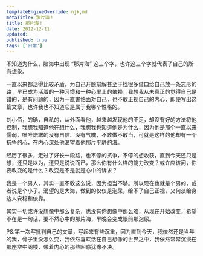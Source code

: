 ```yaml
---
templateEngineOverride: njk,md
metaTitle: 那片海！
title: 那片海！
date: 2012-12-11
updated:
published: true
tags: ['日常']
---
```


<div class="col-start-3 col-end-9">
不知道为什么，脑海中出现 “那片海” 这三个字，也许这三个字就代表了自己的所有想象。

一直以来都活得比较矛盾，为自己开脱辩解甚至于找很多借口给自己放一条忘形的路，早已成为活着的一种习惯和一种心里上的依赖，我想我从未真正的觉得自己是错的，是有问题的，因为一直害怕面对自己，也不敢正视自己的内心，即便写出这篇文章，也许我也不知道它是属于我哪个性格的。

刘小佰，的确，自私的，从外面看他，越来越发现他的不足，却没有好的方法将他控制，我想我知道他在想什么，我想我也知道他是为什么，因为他是那个一直以来懦弱、唯唯諾諾的没有自信、没有气魄，不敢做不敢当，可就是这样的他却有一个抗争的心，在内心深处他渴望着他那片平静的海。

经历了很多，走过了好长一段路，也不停的抗争，不停的想收获，直到今天还只是想，还只是以为，还只是说说而已，那么你有什么样的能力改变？或许应该问，你要改变的是什么？改变是不是就是心中的诉求？

我是一个男人，其实一直不敢这么说，因为担当不够。所以现在也就是个男的，或者说是个小子。渴望的是大海，做到的仅仅是泡尿，给不了自己正视，又何淡给身边人安稳和依靠。

其实一切或许没想像中那么复杂，也没有你想像中那么难，从现在开始改变，希望不在是一句话，要不然心中的那片海，早晚会变成眼前那泡尿。

PS.第一次写批判自己的文章，写起来有些沉重，因为直到今天，我依然还是当年的我，骨子里没怎么变，我依然喜欢活在自己想像的世界之中，我依然常常沉浸在那座空中阁楼，带着内心的那些困惑犹豫不决。
</div>
